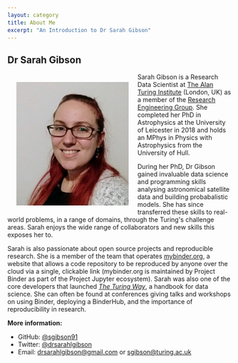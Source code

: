 ```yaml
---
layout: category
title: About Me
excerpt: "An Introduction to Dr Sarah Gibson"
---
```


## Dr Sarah Gibson

<img src="/images/profile_pic.jpg" alt="Dr Sarah Gibson" width="50%" align="left" hspace="20" vspace="20">

Sarah Gibson is a Research Data Scientist at [The Alan Turing Institute](https://www.turing.ac.uk/) (London, UK) as a member of the [Research Engineering Group](https://www.turing.ac.uk/research/research-programmes/research-engineering).
She completed her PhD in Astrophysics at the University of Leicester in 2018 and holds an MPhys in Physics with Astrophysics from the University of Hull.

During her PhD, Dr Gibson gained invaluable data science and programming skills analysing astronomical satellite data and building probabalistic models.
She has since transferred these skills to real-world problems, in a range of domains, through the Turing's challenge areas.
Sarah enjoys the wide range of collaborators and new skills this exposes her to.

Sarah is also passionate about open source projects and reproducible research.
She is a member of the team that operates [mybinder.org](https://mybinder.org), a website that allows a code repository to be reproduced by anyone over the cloud via a single, clickable link (mybinder.org is maintained by Project Binder as part of the Project Jupyter ecosystem).
Sarah was also one of the core developers that launched [_The Turing Way_](https://github.com/alan-turing-institute/the-turing-way), a handbook for data science.
She can often be found at conferences giving talks and workshops on using Binder, deploying a BinderHub, and the importance of reproducibility in research.

__More information:__

- GitHub: [@sgibson91](https://github.com/sgibson91)
- Twitter: [@drsarahlgibson](https://twitter.com/drsarahlgibson)
- Email: [drsarahlgibson@gmail.com](mailto:drsarahlgibson@gmail.com) or [sgibson@turing.ac.uk](mailto:sgibson@turing.ac.uk)

